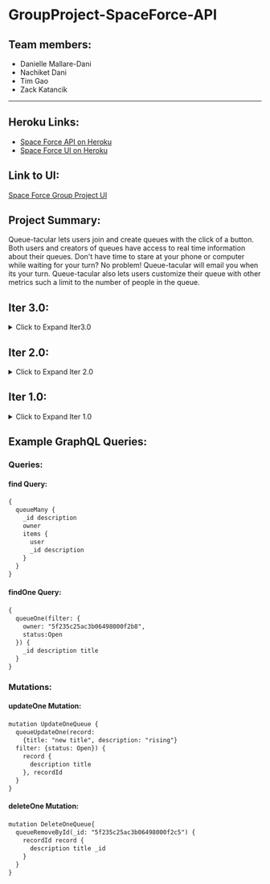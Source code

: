# GroupProject-SpaceForce-API

## Team members:

- Danielle Mallare-Dani
- Nachiket Dani
- Tim Gao
- Zack Katancik

---

## Heroku Links:

- [Space Force API on Heroku](https://queuetacular-api.herokuapp.com/graphql)
- [Space Force UI on Heroku](https://queuetacular-ui.herokuapp.com/)

## Link to UI:

[Space Force Group Project UI](https://github.ccs.neu.edu/NEU-CS5610-SU20/GroupProject-SpaceForce-UI)

## Project Summary:

<p> Queue-tacular lets users join and create queues with the click of a button. Both users
and creators of queues have access to real time information about their queues. Don't have
time to stare at your phone or computer while waiting for your turn? No problem!
Queue-tacular will email you when its your turn. Queue-tacular also lets users customize
their queue with other metrics such a limit to the number of people in the queue.</p>

## Iter 3.0:

<details>
  <summary>Click to Expand Iter3.0</summary>

### Summary of Work Completed:

#### Updates Dashboard display for User Not Logged-in (Zack)

- Various edits to add more details and response based on user inputs

Screenshots:

User not logged in
![User not logged in](/readme_screenshots/iter3_UsedNotLoggedIn.JPG)

Detailed user queue
![Detailed user queue](readme_screenshots/iter3_DetailedUserQueue.JPG)

#### Updates Dashboard (Zack, Tim, Danielle)

Screenshots:

Dashboard unexpanded
![Dashboard unexpanded](/readme_screenshots/iter3_Dashboard_Unexpanded.JPG)

#### Updates Table View for CreatedQueue and CreatedQueues dynamically (Tim)

- Added new type of query to pull list of users from created queues and in turn create a list of lists of user information.
- Implemented dynamic lookup and map to allocate username and user emails to hover displays and tables

Component found in [`ExpandableTable.js`](https://github.ccs.neu.edu/NEU-CS5610-SU20/GroupProject-SpaceForce-UI/blob/master/src/components/ExpandableTable.js), [`Admin.js`](https://github.ccs.neu.edu/NEU-CS5610-SU20/GroupProject-SpaceForce-UI/blob/master/src/layouts/Admin.js)

Screenshots:

Expandable table
![Expandable table](/readme_screenshots/iter3_ExpandableTable.JPG)

Hover display
![Hover display](/readme_screenshots/iter3_HoverDisplay.png)

#### Adds functionality for Edit Page (Tim)

Component found in [`Edit.js`](https://github.ccs.neu.edu/NEU-CS5610-SU20/GroupProject-SpaceForce-UI/blob/master/src/views/Edit.js)

- Added Edit page for users to edit information. Comes with pre-populated information from the queue.
- Takes in information from the created queues so that only owner has access.

Screenshots:

Edit component page:
![Edit component page](/readme_screenshots/iter3_EditPage.JPG)

#### Integrates buttons for ExpandableTable (Danielle)

- Allows queue owner to mark a user as Serving or Completed on click of their respective buttons
- Marks the queue item as Serving/ Completed and makes the change to the item in the queues items list
- When user marks a queue partcipant as "Serving" an email is sent to that user to indicate it is their turn

#### Uses EmailJS to send email notifications (Danielle)

- Component found in [`Email.js`](https://github.ccs.neu.edu/NEU-CS5610-SU20/GroupProject-SpaceForce-UI/blob/master/src/components/Email.js)
- Works with EmailJs to create custom, personalized email templates
- Sends emails to queue partiicipants when it is their turn in the queue

#### Disables functionalities for users not logged in (Danielle):

- Disables certain features of the Dashboard when user is not logged in and adds content to prompt the user to login
- Added prompt in Create component to prompt user to sign in
- Added sign in button to the prompt that allows the user to sign in and see the respective content.

Screenshots:

Disabled login
![Disabled login](/readme_screenshots/iter3_UsedNotLoggedIn.JPG)

Disabled Create page
![Disabled Create page](/readme_screenshots/iter3_CreateDisabled.JPG)

#### Updates Join Component to validate and notify users (Nachiket):

- Component found in [`Join.js`](https://github.ccs.neu.edu/NEU-CS5610-SU20/GroupProject-SpaceForce-UI/blob/12706a9944682ab15b0ef48f193acb950b608930/src/views/Join.js)
- Completes join queue functionality to work with backend
- Adds success and failure messages after joing queue
- Validates user joining queue for whether they're already in queue and logged in
- Adds custom description for user joining queue

Screenshots:

Join component page
![Join component page](/readme_screenshots/iter3_JoinQueue.png)

#### Fixing Erroneous Merges/Reverts (Zack)

- The real champ for fixing screw ups by teammates.

</details>

## Iter 2.0:

<details>
  <summary>Click to Expand Iter 2.0</summary>

### Summary of Work Completed:

#### Lifts all Dashboard Component state to top level App component (Danielle, Tim, Zack)

- Code found in [`Admin.js`](https://github.ccs.neu.edu/NEU-CS5610-SU20/GroupProject-SpaceForce-UI/blob/master/src/layouts/Admin.js)
- Migrates all Dashboard component state including items user is in, queues they are in, created queues, etc., to top level App component.
- Passes relevant data as props to all child components including CreatesQueues, QueueMultiview, Join, etc.

#### Makes Create and Edit components dynamic (Tim)

- Code found in [`Create.js`](https://github.ccs.neu.edu/NEU-CS5610-SU20/GroupProject-SpaceForce-UI/blob/master/src/views/Create.js),
  [`Edit.js`](https://github.ccs.neu.edu/NEU-CS5610-SU20/GroupProject-SpaceForce-UI/blob/master/src/views/Edit.js).

Screenshots:

Create component page
![Create component page](/readme_screenshots/iter2_create.JPG)

#### Designs CreatedQueue, CreatedQueues, Expandable, ExpandableTable, QueueMultiview, InQueue, QueueMini components (Zack)

- Code found in [`CreatedQueue.js`](https://github.ccs.neu.edu/NEU-CS5610-SU20/GroupProject-SpaceForce-UI/blob/master/src/components/CreatedQueue.js), [`CreatedQueues.js`](https://github.ccs.neu.edu/NEU-CS5610-SU20/GroupProject-SpaceForce-UI/blob/master/src/components/CreatedQueues.js),
  [`Expandable.js`](https://github.ccs.neu.edu/NEU-CS5610-SU20/GroupProject-SpaceForce-UI/blob/master/src/components/Expandable.js),
  [`ExpandableTable.js`](https://github.ccs.neu.edu/NEU-CS5610-SU20/GroupProject-SpaceForce-UI/blob/master/src/components/ExpandableTable.js),
  [`InQueue.js`](https://github.ccs.neu.edu/NEU-CS5610-SU20/GroupProject-SpaceForce-UI/blob/master/src/components/InQueue.js),
  [`InQueueMini.js`](https://github.ccs.neu.edu/NEU-CS5610-SU20/GroupProject-SpaceForce-UI/blob/master/src/components/InQueueMini.js),
- Set state, created functions, and wrote render methods to build the components needed to display queues, queues that a user has joined and created.
- Added functionalities to expand and contract windows, change cursor on hover, open and close windows, and toggle table view.

Screenshots:

Dashboard with ExpandableTable component
![Dashboard with ExpandableTable component](/readme_screenshots/iter2_dashboard_create_full.jpg)

List of queues clickable to open Expandable component
![List of queues clickable to open Expandable component](/readme_screenshots/iter2_dashboard_createdqueues.jpg)

#### Design Queue-tacular Logo (Zack)

Screenshots:

Dashboard logo

![Dashboard logo](/readme_screenshots/iter2_dashboard_logo.JPG)

#### Makes Join a dynamic component and adds search bar (Nachiket)

- Code found in [`Join.js`](https://github.ccs.neu.edu/NEU-CS5610-SU20/GroupProject-SpaceForce-UI/blob/master/src/views/Join.js).
- Implements search bar so user can search for a queue by title
- Displays queues brought up by search bar
- Creates a "Join Queue" button that is disabled if a valid queue title is not found or the user is not logged in
- Join Queue button creates a new Item in the Items collection of the datatbase corresponding to the logged in user

Screenshots:

Join component user not logged in
![Join component user not logged in](/readme_screenshots/iter2_JoinButtonDisabled.JPG)

Join component user logged in
![Join component user logged in](/readme_screenshots/iter2_Join_SearchBar_UserLoggedIn.JPG)

#### Google login / logout (Danielle)

- Code found in [`Login.js`](https://github.ccs.neu.edu/NEU-CS5610-SU20/GroupProject-SpaceForce-UI/blob/master/src/components/Login.js).
- Utilized library `react-google-login` to implement signing in/out with Google account
- Handles when a user logs in with a Google account for the first time
  - A new User is created in the database with their credentials from Google
- Handles when a user has not signed in (components are empty, so no data is displayed)

Screenshots:

Logged out view
![Logged out view](/readme_screenshots/iter2_dashboard_notloggedin.JPG)

#### Display detailed information about queues user is in (Danielle)

- Queries the database to grab all queues the user is in and displays each queue user is in.
- Code found in [`QueueMultiview.js`](https://github.ccs.neu.edu/NEU-CS5610-SU20/GroupProject-SpaceForce-UI/blob/master/src/components/QueueMultiview.js).
- Displays detailed information about each queue.
- Code found in [`InQueue.js`](https://github.ccs.neu.edu/NEU-CS5610-SU20/GroupProject-SpaceForce-UI/blob/master/src/components/InQueue.js)
  - Progress bar dynamically rendered to show where user is in relation to their place in line.
  - Queue title, description, the user's item description for that queue, and when the queue will close is displayed

Screenshots:

Queues user is in detailed information
![Queues user is in detailed information](/readme_screenshots/iter2_InQueue_components.JPG)

#### Display detailed information about queues the user created (Tim)

- Queries the database to grab the queues the user created.
- Selects queue to come into view based on the id of the queue by lifting the state of the queue clicked on.
- Code found in [`CreatedQueue.js`](https://github.ccs.neu.edu/NEU-CS5610-SU20/GroupProject-SpaceForce-UI/blob/master/src/components/CreatedQueue.js), [`CreatedQueueMini.js`](https://github.ccs.neu.edu/NEU-CS5610-SU20/GroupProject-SpaceForce-UI/blob/master/src/components/CreatedQueueMini.js),[`CreatedQueues.js`](https://github.ccs.neu.edu/NEU-CS5610-SU20/GroupProject-SpaceForce-UI/blob/master/src/components/CreatedQueues.js),
  [`ExpandableTable.js`](https://github.ccs.neu.edu/NEU-CS5610-SU20/GroupProject-SpaceForce-UI/blob/master/src/components/ExpandableTable.js).
  - Replaces fake data with queried stored data and optimizes outputs with map and loops methods.

</details>

## Iter 1.0:

<details>
  <summary>Click to Expand Iter 1.0</summary>

### Build and Run Instructions:

1. Clone both repos: <br>
   [Space Force UI](https://github.ccs.neu.edu/NEU-CS5610-SU20/GroupProject-SpaceForce-UI) <br>
   [Space Force API](https://github.ccs.neu.edu/NEU-CS5610-SU20/GroupProject-SpaceForce-API)

2. To populate the database, run the script in the scripts/init.mongoose.js with node.

```
$ node scripts/init.mongoose.js
```

3. Run the the application, install dependencies, and start with the start scripts:

```
$ npm i
$ npm start
```

The default graphql server API server is run on localhost:4000

### Summary of Work completed:

<p>We initally went with a similar API to the issuetracker project but found that
querying the data base and grabbing specific information from the response object
was becoming cumbersome. To mitigate this issue, we switched to work with Mongoose as
opposed to the MongoDB driver for Node.</p> The Database has three main collections- Users,
Queues, and Items. A summary of the relationship between these collections is below:
</p>

- A queue has an owner that is a member of the User collection.
- A queue also has a list of items.
- A item has an a user that is a member of the User collection.

<p>The basic CRUD operations were implemented in this iteration on the API and we have begun
to integrate these into the application. A summary of these is below:</p>

- <strong>Create:</strong> A user has the ability to to create their own queue (see the side nav bar).
  Clicking on "Create" will take the user to a page with a form allowing the user to input their queue's information.
  Queue title and desription are required. All other fields are optional. In the future, when a user navigates to
  the Join page and clicks "Join Queue" to join a queue, a new item will be created and added to the specified queue.

  ![Create Page](https://github.ccs.neu.edu/NEU-CS5610-SU20/GroupProject-SpaceForce-API/blob/master/readme_screenshots/iter1_create.JPG)

- <strong>Read:</strong> The main dashboard page of the application shows the user queues they are currently in
  and a history of queues they had been in previously (queues they are no longer "Waiting" in).
  Queues are displayed in a timeline format giving the user perspective on where they are in reference
  to the end of the queue (and being served!)

  ![Main Dashboard](https://github.ccs.neu.edu/NEU-CS5610-SU20/GroupProject-SpaceForce-API/blob/master/readme_screenshots/iter1_dashboard_new.JPG)

  The InQueue component giving the user perspective on where they are in reference to the end of the queue

  ![InQueue component](https://github.ccs.neu.edu/NEU-CS5610-SU20/GroupProject-SpaceForce-API/blob/master/readme_screenshots/iter1_inQueue.JPG)

- <strong>Update:</strong> Currently our application supports many different update API's ranging from allowing
  a user to change their own information (such as their email), to allowing an item in the queue to be updated
  to change an item's status from "Waiting" to "Served." Other operations include updating queue information
  (such as updating a description or queue status), removing an item from the queue.

  ![Join a Queue](https://github.ccs.neu.edu/NEU-CS5610-SU20/GroupProject-SpaceForce-API/blob/master/readme_screenshots/iter1_join.JPG)

- <strong>Delete:</strong> Our application also supports API's to delete an item in a queue and to delete
  an entire queue itself.

### Summary of Contributions

- API, original schema with resolver functions - Tim, Danielle, and Nachiket (see old_api folder)
- API, migration to Mongoose - Tim
- UI, initial setup - Zack
- UI, creation of InQueue, MultiviewQueue, Dashboard components - Zack
- UI, created GraphQLFetch function - Danielle
- UI, integrated Dashboard components InQueue and QueueMultiview with the database - Danielle
- UI, Create component - Tim
- UI, Join component and integrated Join with the UI - Nachiket

## </details>

## Example GraphQL Queries:

### Queries:

#### find Query:

    {
      queueMany {
        _id description
        owner
        items {
          user
          _id description
        }
      }
    }

#### findOne Query:

    {
      queueOne(filter: {
        owner: "5f235c25ac3b06498000f2b8",
        status:Open
      }) {
        _id description title
      }
    }

### Mutations:

#### updateOne Mutation:

    mutation UpdateOneQueue {
      queueUpdateOne(record:
        {title: "new title", description: "rising"}
      filter: {status: Open}) {
        record {
          description title
        }, recordId
      }
    }

#### deleteOne Mutation:

    mutation DeleteOneQueue{
      queueRemoveById(_id: "5f235c25ac3b06498000f2c5") {
        recordId record {
          description title _id
        }
      }
    }
